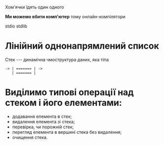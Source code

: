 Хом'ячки їдять один одного

**Ми можемо вбити комп'ютер**
тому онлайн-компілятори

stdio stdlib

# Лінійний однонапрямлений список

Стек --- динамічна чмоструктура даних, яка тіпа

```
-> | ======= | ->
   | ======= |
```

# Виділимо типові операції над стеком і його елементами:

- додавання елемента в стек;
- видалення елемента зі стека;
- перевірка, чи порожній стек;
- перегляд елемента в вершині стека без видалення;
- очищення стека.
